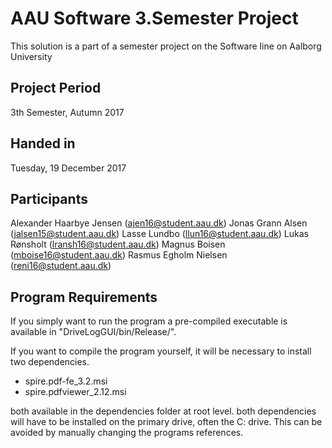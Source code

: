 # AAU Software 3.Semester Project
This solution is a part of a semester project on the Software line on Aalborg University

## Project Period

3th Semester, Autumn 2017

## Handed in

Tuesday, 19 December 2017

## Participants

Alexander Haarbye Jensen	(ajen16@student.aau.dk)
Jonas Grann Alsen			(jalsen15@student.aau.dk)
Lasse Lundbo				(llun16@student.aau.dk)
Lukas Rønsholt				(lransh16@student.aau.dk)
Magnus Boisen				(mboise16@student.aau.dk)
Rasmus Egholm Nielsen		(reni16@student.aau.dk)


## Program Requirements

If you simply want to run the program a pre-compiled executable is available in
"DriveLogGUI/bin/Release/".

If you want to compile the program yourself, it will be necessary to install two
dependencies.

- spire.pdf-fe_3.2.msi
- spire.pdfviewer_2.12.msi

both available in the dependencies folder at root level. both dependencies will
have to be installed on the primary drive, often the C: drive.
This can be avoided by manually changing the programs references.  
